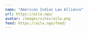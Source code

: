 ```yaml
---
name: "American Indian Law Alliance"
url: https://aila.ngo/
avatar: /images/sites/aila.png
feed: https://aila.ngo/feed/
---
```

